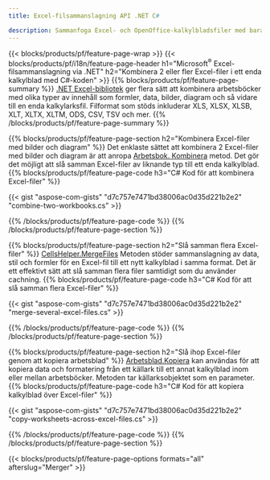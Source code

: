 ```yaml
---
title: Excel-filsammanslagning API .NET C#

description: Sammanfoga Excel- och OpenOffice-kalkylbladsfiler med bara några rader med C#-kod.
---
```

{{< blocks/products/pf/feature-page-wrap >}}
{{< blocks/products/pf/i18n/feature-page-header h1="Microsoft<sup>&reg;</sup> Excel-filsammanslagning via .NET" h2="Kombinera 2 eller fler Excel-filer i ett enda kalkylblad med C#-koden" >}}
{{% blocks/products/pf/feature-page-summary %}}
[.NET Excel-bibliotek](/cells/net/) ger flera sätt att kombinera arbetsböcker med olika typer av innehåll som formler, data, bilder, diagram och så vidare till en enda kalkylarksfil. Filformat som stöds inkluderar XLS, XLSX, XLSB, XLT, XLTX, XLTM, ODS, CSV, TSV och mer.
{{% /blocks/products/pf/feature-page-summary %}}

{{% blocks/products/pf/feature-page-section h2="Kombinera Excel-filer med bilder och diagram" %}}
Det enklaste sättet att kombinera 2 Excel-filer med bilder och diagram är att anropa [Arbetsbok. Kombinera](https://reference.aspose.com/cells/net/aspose.cells/workbook/methods/combine) metod. Det gör det möjligt att slå samman Excel-filer av liknande typ till ett enda kalkylblad.
{{% blocks/products/pf/feature-page-code h3="C# Kod för att kombinera Excel-filer" %}}

{{< gist "aspose-com-gists" "d7c757e7471bd38006ac0d35d221b2e2" "combine-two-workbooks.cs" >}}

{{% /blocks/products/pf/feature-page-code %}}
{{% /blocks/products/pf/feature-page-section %}}

{{% blocks/products/pf/feature-page-section h2="Slå samman flera Excel-filer" %}}
[CellsHelper.MergeFiles](https://reference.aspose.com/cells/net/aspose.cells/cellshelper/methods/mergefiles) Metoden stöder sammanslagning av data, stil och formler för en Excel-fil till ett nytt kalkylblad i samma format. Det är ett effektivt sätt att slå samman flera filer samtidigt som du använder cachning. 
{{% blocks/products/pf/feature-page-code h3="C# Kod för att slå samman flera Excel-filer" %}}

{{< gist "aspose-com-gists" "d7c757e7471bd38006ac0d35d221b2e2" "merge-several-excel-files.cs" >}}

{{% /blocks/products/pf/feature-page-code %}}
{{% /blocks/products/pf/feature-page-section %}}

{{% blocks/products/pf/feature-page-section h2="Slå ihop Excel-filer genom att kopiera arbetsblad" %}}
[Arbetsblad.Kopiera](https://reference.aspose.com/cells/net/aspose.cells/worksheet/methods/copy/index) kan användas för att kopiera data och formatering från ett källark till ett annat kalkylblad inom eller mellan arbetsböcker. Metoden tar källarksobjektet som en parameter.
{{% blocks/products/pf/feature-page-code h3="C# Kod för att kopiera kalkylblad över Excel-filer" %}}

{{< gist "aspose-com-gists" "d7c757e7471bd38006ac0d35d221b2e2" "copy-worksheets-across-excel-files.cs" >}}

{{% /blocks/products/pf/feature-page-code %}}
{{% /blocks/products/pf/feature-page-section %}}

{{< blocks/products/pf/feature-page-options formats="all" afterslug="Merger" >}}
